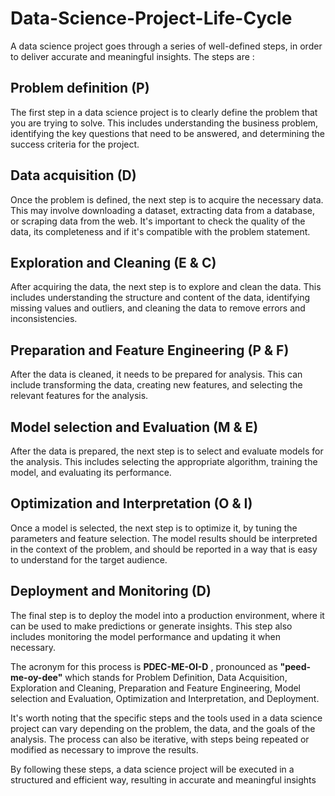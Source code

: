 # Data-Science-Project-Life-Cycle
A data science project goes through a series of well-defined steps, in order to deliver accurate and meaningful insights. The steps are :

## Problem definition (P) 
The first step in a data science project is to clearly define the problem that you are trying to solve. This includes understanding the business problem, identifying the key questions that need to be answered, and determining the success criteria for the project.

## Data acquisition (D)
Once the problem is defined, the next step is to acquire the necessary data. This may involve downloading a dataset, extracting data from a database, or scraping data from the web. It's important to check the quality of the data, its completeness and if it's compatible with the problem statement.

## Exploration and Cleaning (E & C)
After acquiring the data, the next step is to explore and clean the data. This includes understanding the structure and content of the data, identifying missing values and outliers, and cleaning the data to remove errors and inconsistencies.

## Preparation and Feature Engineering (P & F)
After the data is cleaned, it needs to be prepared for analysis. This can include transforming the data, creating new features, and selecting the relevant features for the analysis.

## Model selection and Evaluation (M & E)
After the data is prepared, the next step is to select and evaluate models for the analysis. This includes selecting the appropriate algorithm, training the model, and evaluating its performance.

## Optimization and Interpretation (O & I)
Once a model is selected, the next step is to optimize it, by tuning the parameters and feature selection. The model results should be interpreted in the context of the problem, and should be reported in a way that is easy to understand for the target audience.

## Deployment and Monitoring (D) 
The final step is to deploy the model into a production environment, where it can be used to make predictions or generate insights. This step also includes monitoring the model performance and updating it when necessary.

The acronym for this process is **PDEC-ME-OI-D** , pronounced as **"peed-me-oy-dee"** which stands for Problem Definition, Data Acquisition, Exploration and Cleaning, Preparation and Feature Engineering, Model selection and Evaluation, Optimization and Interpretation, and Deployment.

It's worth noting that the specific steps and the tools used in a data science project can vary depending on the problem, the data, and the goals of the analysis. The process can also be iterative, with steps being repeated or modified as necessary to improve the results.

By following these steps, a data science project will be executed in a structured and efficient way, resulting in accurate and meaningful insights
